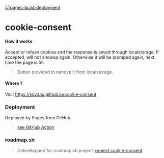[![pages-build-deployment](https://github.com/koydas/cookie-consent/actions/workflows/pages/pages-build-deployment/badge.svg)](https://github.com/koydas/cookie-consent/actions/workflows/pages/pages-build-deployment)
# cookie-consent
#### How it works
Accept or refuse cookies and the response is saved through localstorage.
If accepted, will not showup again. Otherwise it will be promped again, next time the page is hit.
> Button provided to remove it from localstorage.

#### Where ?
Visit https://koydas.github.io/cookie-consent

### Deployment
Deployed by Pages from GitHub.
> [see GitHub Action](https://github.com/koydas/datepicker-ui/actions/workflows/pages/pages-build-deployment)

### roadmap.sh
> Delevelopped for roadmap.sh project: [project cookie-consent](https://roadmap.sh/projects/cookie-consent)

